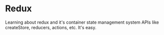# Redux

Learning about redux and it's container state management system APIs like createStore, reducers, actions, etc. It's easy.
